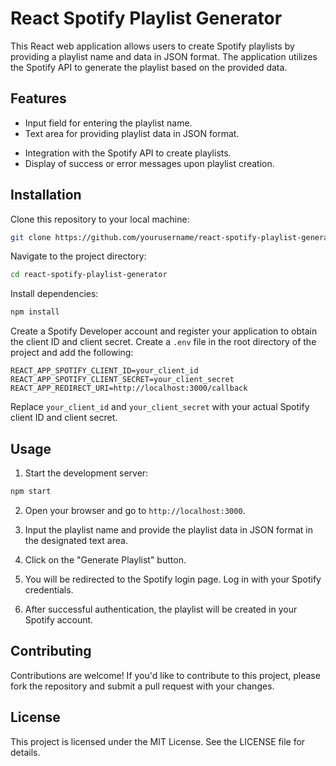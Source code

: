 # React Spotify Playlist Generator

This React web application allows users to create Spotify playlists by providing a playlist name and data in JSON format. The application utilizes the Spotify API to generate the playlist based on the provided data.

## Features

- Input field for entering the playlist name.
- Text area for providing playlist data in JSON format.
<!-- - Validation to ensure the correctness of the JSON format. -->
- Integration with the Spotify API to create playlists.
- Display of success or error messages upon playlist creation.

## Installation

Clone this repository to your local machine:

```bash
git clone https://github.com/yourusername/react-spotify-playlist-generator.git
```

Navigate to the project directory:

```bash
cd react-spotify-playlist-generator
```

Install dependencies:

```bash
npm install
```

Create a Spotify Developer account and register your application to obtain the client ID and client secret. Create a <code>.env</code> file in the root directory of the project and add the following:

```
REACT_APP_SPOTIFY_CLIENT_ID=your_client_id
REACT_APP_SPOTIFY_CLIENT_SECRET=your_client_secret
REACT_APP_REDIRECT_URI=http://localhost:3000/callback
```

Replace <code>your_client_id</code> and <code>your_client_secret</code> with your actual Spotify client ID and client secret.</p><h2>Usage</h2><ol><li>Start the development server:</ol></li>

```bash
npm start
```

<ol start="2"><li><p>Open your browser and go to <code>http://localhost:3000</code>.</p></li>
<li><p>Input the playlist name and provide the playlist data in JSON format in the designated text area.</p></li>
<li><p>Click on the "Generate Playlist" button.</p></li>
<li><p>You will be redirected to the Spotify login page. Log in with your Spotify credentials.</p></li>
<li><p>After successful authentication, the playlist will be created in your Spotify account.</p></li>

</ol>
<h2>Contributing</h2>
<p>Contributions are welcome! If you'd like to contribute to this project, please fork the repository and submit a pull request with your changes.</p><h2>License</h2><p>This project is licensed under the MIT License. See the <a target="_new">LICENSE</a> file for details.</p>
</ol>
